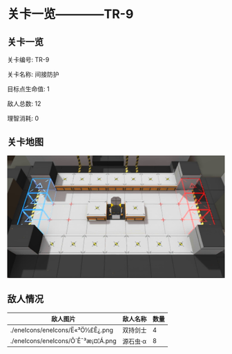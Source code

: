 # 关卡一览————TR-9


## 关卡一览

关卡编号: TR-9

关卡名称: 间接防护

目标点生命值: 1

敌人总数: 12

理智消耗: 0


## 关卡地图
![TR-9](./oprMap/TR-9.png)

## 敌人情况

| 敌人图片 | 敌人名称 | 数量  |
|---------|-----|-----|
| ./eneIcons/eneIcons/Ë«³Ö½£Ê¿.png| 双持剑士  |   4  |
| ./eneIcons/eneIcons/Ô´Ê¯³æ¡¤¦Á.png| 源石虫·α  |   8  |
